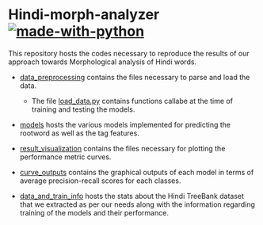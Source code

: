 # Hindi-morph-analyzer [![made-with-python](https://img.shields.io/badge/Made%20with-Python-1f425f.svg)](https://www.python.org/)

This repository hosts the codes necessary to reproduce the results of our approach towards Morphological analysis of Hindi words.

- [data_preprocessing](https://github.com/Saurav0074/Hindi-morph-analyzer/tree/master/data_preprocessing) contains the files necessary to parse and load the data. 
  - The file [load_data.py](https://github.com/Saurav0074/Hindi-morph-analyzer/blob/master/data_preprocessing/load_data.py) contains functions callabe at the time of training and testing the models.
  
- [models](https://github.com/Saurav0074/Hindi-morph-analyzer/tree/master/models) hosts the various models implemented for predicting the rootword as well as the tag features.

- [result_visualization](https://github.com/Saurav0074/Hindi-morph-analyzer/tree/master/result_visualization) contains the files necessary for plotting the performance metric curves.

- [curve_outputs](https://github.com/Saurav0074/Hindi-morph-analyzer/tree/master/curve_outputs) contains the graphical outputs of each model in terms of average precision-recall scores for each classes.

- [data_and_train_info](https://github.com/Saurav0074/Hindi-morph-analyzer/tree/master/data_and_train_info) hosts the stats about the Hindi TreeBank dataset that we extracted as per our needs along with the information regarding training of the models and their performance.
